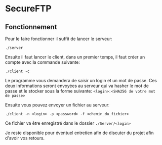 # SecureFTP
## Fonctionnement
Pour le faire fonctionner il suffit de lancer le serveur:
```
./server
```
Ensuite il faut lancer le client, dans un premier temps, il
faut créer un compte avec la commande suivante:
```
./client -c
```
Le programme vous demandera de saisir un login et un mot de passe.
Ces deux informations seront envoyées au serveur qui va hasher le 
mot de passe et le stocker sous la forme suivante:
`<login>:<SHA256 de votre mot de passe>`

Ensuite vous pouvez envoyer un fichier au serveur:
```
./client -n <login> -p <password> -f <chemin_du_fichier>
```
Ce fichier va être enregistré dans le dossier `./Server/<login>`

Je reste disponible pour éventuel entretien afin de discuter du 
projet afin d'avoir vos retours.
